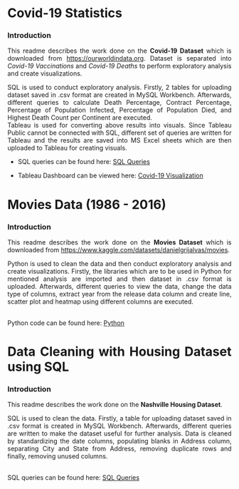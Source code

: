 # Covid-19 Statistics 
### Introduction

**<div align = "justify">**
This readme describes the work done on the  **Covid-19 Dataset** which is downloaded from https://ourworldindata.org. Dataset is separated into _Covid-19 Vaccinations_ and _Covid-19 Deaths_ to perform exploratory analysis and create visualizations.


<div align = "justify">
SQL is used to conduct exploratory analysis. Firstly, 2 tables for uploading dataset saved in .csv format are created in MySQL Workbench. Afterwards, different queries to calculate Death Percentage, Contract Percentage, Percentage of Population Infected, Percentage of Population Died, and Highest Death Count per Continent are executed.

<br/>
<div align = "justify">
Tableau is used for converting above results into visuals. Since Tableau Public cannot be connected with SQL, different set of queries are written for Tableau and the results are saved into MS Excel sheets which are then uploaded to Tableau for creating visuals.

* SQL queries can be found here: [SQL Queries](https://github.com/Nidhi2212/Covid-19.git)


* Tableau Dashboard can be viewed here: [Covid-19 Visualization](https://public.tableau.com/app/profile/nidhi.gupta7518/viz/PortfolioProject-Covid_16735363014950/Dashboard1)


# Movies Data (1986 - 2016)
### Introduction

**<div align = "justify">**
This readme describes the work done on the  **Movies Dataset** which is downloaded from https://www.kaggle.com/datasets/danielgrijalvas/movies.


<div align = "justify">
Python is used to clean the data and then conduct exploratory analysis and create visualizations. Firstly, the libraries which are to be used in Python for mentioned analysis are imported and then dataset in .csv format is uploaded. Afterwards, different queries to view the data, change the data type of columns, extract year from the release data column and create line, scatter plot and heatmap using different columns are executed.

**<br/>**
Python code can be found here: [Python](https://github.com/Nidhi2212/Movies-1986-2016.git)

# Data Cleaning with Housing Dataset using SQL
### Introduction

**<div align = "justify">**
This readme describes the work done on the  **Nashville Housing Dataset**.

<div align = "justify">
SQL is used to clean the data. Firstly, a table for uploading dataset saved in .csv format is created in MySQL Workbench. Afterwards, different queries are written to make the dataset useful for further analysis. Data is cleaned by standardizing the date columns, populating blanks in Address column, separating City and State from Address, removing duplicate rows and finally, removing unused columns.

**<br/>**
SQL queries can be found here: [SQL Queries](https://github.com/Nidhi2212/Nashville-Housing-Data.git)

